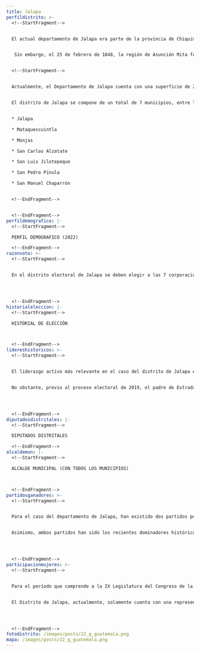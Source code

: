 ```yaml
---
title: Jalapa
perfildistrito: >-
  <!--StartFragment-->


  El actual departamento de Jalapa era parte de la provincia de Chiquimula, una de las 7 provincias de Guatemala en el año 1825 tras el proceso que anulaba la anexión a México y establecía la nueva organización territorial del país. Históricamente, el área del actual Jalapa era parte de lo que en la época colonial era conocido como el Corregimiento de Chiquimula, razón por la que mantuvo su demarcación original como provincia durante los primeros años de la Independencia del país. Esta provincia abarcaba gran parte del Oriente del país, conformándose por municipios de los actuales departamentos de El Progreso, Zacapa, Chiquimula y Jalapa. 


   Sin embargo, el 25 de febrero de 1848, la región de Asunción Mita fue segregada del departamento de Chiquimula y fue convertida en un departamento por sí mismo (Jutiapa); dividiéndola en tres distintos distritos: Jutiapa, Jalapa y Santa Rosa. Este último fue elevado a categoría de departamento en 1872, pero la condición de dependencia entre los distritos restantes se mantuvo. Fue hasta el año 1873 en el que, mediante el Decreto No. 107 del Gobierno de Justo Rufino Barrios, se decidió dividir el departamento de Jutiapa para mejorar su administración; constituyendo así el actual departamento de Jalapa.  


  <!--StartFragment-->


  Actualmente, el Departamento de Jalapa cuenta con una superficie de 2,063 km², y una población total de 342,923 habitantes. Estos se subdividen en un 63.01% de población urbana y el restante 36.99% de población rural. Asimismo, el departamento de Jalapa cuenta con una ligera mayoría de población femenina (51.63%) y predominantemente identificada como ladina (60.51%). La edad promedio del departamento es de 26 años, por lo que se puede catalogar como un área predominantemente jóven. 


  El distrito de Jalapa se compone de un total de 7 municipios, entre los que destaca la cabecera departamental del mismo nombre. Estas 7 unidades territoriales que componen el departamento son: 


  * Jalapa

  * Mataquescuintla

  * Monjas

  * San Carlos Alzatate

  * San Luis Jilotepeque

  * San Pedro Pinula

  * San Manuel Chaparrón


  <!--EndFragment-->


  <!--EndFragment-->
perfildemografico: |-
  <!--StartFragment-->

  PERFIL DEMOGRAFICO (2022)

  <!--EndFragment-->
razonvoto: >-
  <!--StartFragment-->


  En el distrito electoral de Jalapa se deben elegir a las 7 corporaciones municipales (alcalde y síndicos) del departamento, correspondientes a los 7 municipios que componen el distrito. Asimismo, los ciudadanos del departamento deben elegir a 3 diputados distritales que les representarán en el Congreso de la República. 




  <!--EndFragment-->
historialeleccion: |-
  <!--StartFragment-->

  HISTORIAL DE ELECCIÓN



  <!--EndFragment-->
lidereshistoricos: >-
  <!--StartFragment-->


  El liderazgo activo más relevante en el caso del distrito de Jalapa es el del ex diputado por el departamento, Mario Alejandro Estrada Ruano. Estrada Ruano fue electo diputado por el Listado Nacional a través del partido Unión por el Cambio Nacional -UCN- durante el proceso electoral de 2011. Debido a su cercanía con el fundador de UCN, Mario Estrada (padre), el entonces diputado logró rápidamente consolidarse como un liderazgo activo dentro del partido, al punto de que fue nombrado jefe de bancada con tan solo 22 años.  No obstante, Estrada Ruano decidió cambiar ese liderazgo dentro del Congreso de la República por uno más local, al postularse como candidato para la alcaldía de Jalapa en el proceso electoral de 2015. El entonces diputado logró afianzarse con la victoria en la contienda y se convirtió en el alcalde de Jalapa para el período de 2016 - 2020. 


  No obstante, previo al proceso electoral de 2019, el padre de Estrada Ruano, Mario Estrada, fue capturado en Estados Unidos por presuntos nexos con el Cártel de Sinaloa y un potencial plan para eliminar a su  competencia electoral. Posiblemente la captura de Mario Estrada perjudicó la imagen de Estrada Ruano al frente de la jefatura edil de Jalapa, al punto de que en los comicios electorales el candidato de UCN perdió parte de su caudal electoral, adjudicándose únicamente el segundo lugar frente al candidato de la UNE, Rafael Alfredo Sandoval. No obstante, Estrada Ruano es actualmente el secretario general de la UCN, a pesar de que el partido sigue a la espera de dilucidar su proceso de cancelación frente al Tribunal Supremo Electoral. 




  <!--EndFragment-->
diputadosdistritales: |-
  <!--StartFragment-->

  DIPUTADOS DISTRITALES

  <!--EndFragment-->
alcaldemun: |-
  <!--StartFragment-->

  ALCALDE MUNICIPAL (CON TODOS LOS MUNICIPIOS)



  <!--EndFragment-->
partidosganadores: >-
  <!--StartFragment-->


  Para el caso del departamento de Jalapa, han existido dos partidos políticos con presencia significativa en el distrito. Estos partidos han sido la Unidad Nacional de la Esperanza -UNE- y la Unión por el Cambio Nacional -UCN-. Ambos partidos iniciaron su dominio en el departamento al adjudicarse un escaño cada uno en el proceso electoral de 2011. Posteriormente, fue la UCN quien logró incrementar su caudal político en el departamento de Jalapa, asegurando dos de los tres asientos en disputa por el distrito, mientras la UNE se quedó con el escaño restante. Finalmente, en el reciente proceso electoral de 2019, la correlación de fuerzas políticas se invirtió, otorgándole dos escaños a la UNE, mientras la UCN se hacía con la diputación distrital restante. 


  Asimismo, ambos partidos han sido los recientes dominadores históricos de la alcaldía de Jalapa, la cabecera del departamento. En los últimos tres procesos electorales, la UCN se ha hecho con la jefatura edil en dos ocasiones, mientras la UNE se ha asegurado la alcaldía en el más reciente proceso electoral. 




  <!--EndFragment-->
participacionmujeres: >-
  <!--StartFragment-->


  Para el período que comprende a la IX Legislatura del Congreso de la República de Guatemala (2020 - 2024), únicamente fueron electas 31 mujeres del total de 160 diputados que componen el hemiciclo parlamentario. Es decir, dicha Legislatura cuenta con un aproximado del 20% de representación política de la mujer; una de las cifras más bajas de representación femenina a nivel latinoamericano. 


  El Distrito de Jalapa, actualmente, solamente cuenta con una representante femenina en el Congreso de la República. Dicha representante es la diputada Olga Marina Juárez Alfaro, del partido UNE. En términos de su participación en los espacios de mayor toma de decisión (Comisiones de Trabajo, Jefaturas de Bloque o Junta Directiva del Congreso), la diputada en cuestión funge como la Vicepresidente de la Comisión de Desarrollo Social del Congreso de la República.




  <!--EndFragment-->
fotodistrito: /images/posts/22_g_guatemala.png
mapa: /images/posts/22_g_guatemala.png
---
```

